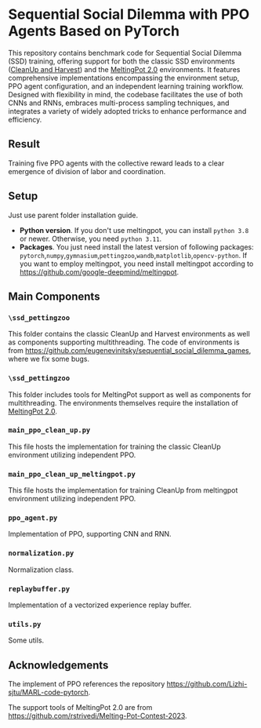 # Sequential Social Dilemma with PPO Agents Based on PyTorch

This repository contains benchmark code for Sequential Social Dilemma (SSD) training, offering support for both the classic SSD environments ([CleanUp and Harvest](https://github.com/eugenevinitsky/sequential_social_dilemma_games)) and the [MeltingPot 2.0](https://github.com/google-deepmind/meltingpot) environments. 
It features comprehensive implementations encompassing the environment setup, PPO agent configuration, and an independent learning training workflow. 
Designed with flexibility in mind, the codebase facilitates the use of both CNNs and RNNs, embraces multi-process sampling techniques, and integrates a variety of widely adopted tricks to enhance performance and efficiency.
## Result
Training five PPO agents with the collective reward leads to a clear emergence of division of labor and coordination.

<!-- ![gif of results](videos/100_new.gif) -->

## Setup
Just use parent folder installation guide.

* **Python version**. If you don't use meltingpot, you can install `python 3.8` or newer.
Otherwise, you need `python 3.11`.
* **Packages**. You just need install the latest version of following packages: `pytorch`,`numpy`,`gymnasium`,`pettingzoo`,`wandb`,`matplotlib`,`opencv-python`.
If you want to employ meltingpot, you need install meltingpot according to <https://github.com/google-deepmind/meltingpot>.
## Main Components
### `\ssd_pettingzoo`
This folder contains the classic CleanUp and Harvest environments as well as components supporting multithreading.
The code of environments is from <https://github.com/eugenevinitsky/sequential_social_dilemma_games>, where we fix some bugs.

### `\ssd_pettingzoo`
This folder includes tools for MeltingPot support as well as components for multithreading. 
The environments themselves require the installation of [MeltingPot 2.0](https://github.com/google-deepmind/meltingpot).

### `main_ppo_clean_up.py`
This file hosts the implementation for training the classic CleanUp environment utilizing independent PPO.

### `main_ppo_clean_up_meltingpot.py`
This file hosts the implementation for training CleanUp from meltingpot environment utilizing independent PPO.

### `ppo_agent.py`
Implementation of PPO, supporting CNN and RNN.

### `normalization.py`
Normalization class.

### `replaybuffer.py`
Implementation of a vectorized experience replay buffer.

### `utils.py`
Some utils.

## Acknowledgements
The implement of PPO references the repository https://github.com/Lizhi-sjtu/MARL-code-pytorch.

The support tools of MeltingPot 2.0 are from https://github.com/rstrivedi/Melting-Pot-Contest-2023.